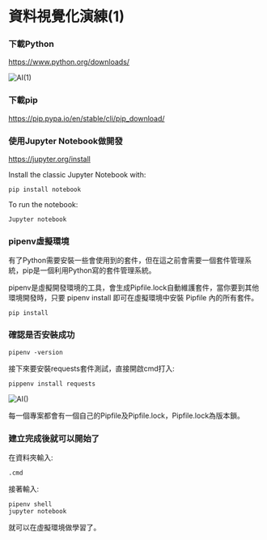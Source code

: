 # 資料視覺化演練(1)

### 下載Python

https://www.python.org/downloads/

![AI(1)](C:\Users\Tommy\Downloads\AI(1).png)

### 下載pip

https://pip.pypa.io/en/stable/cli/pip_download/

### 使用Jupyter Notebook做開發

https://jupyter.org/install

Install the classic Jupyter Notebook with:

```
pip install notebook
```

To run the notebook:

```
Jupyter notebook
```

### pipenv虛擬環境

有了Python需要安裝一些會使用到的套件，但在這之前會需要一個套件管理系統，pip是一個利用Python寫的套件管理系統。

pipenv是虛擬開發環境的工具，會生成Pipfile.lock自動維護套件，當你要到其他環境開發時，只要 pipenv install 即可在虛擬環境中安裝 Pipfile 內的所有套件。

```
pip install 
```

### 確認是否安裝成功

```
pipenv -version
```

接下來要安裝requests套件測試，直接開啟cmd打入:

```
pippenv install requests
```

![AI()](C:\Users\Tommy\Downloads\AI().png)

每一個專案都會有一個自己的Pipfile及Pipfile.lock，Pipfile.lock為版本鎖。

### 建立完成後就可以開始了

在資料夾輸入:

```
.cmd
```

接著輸入:

```
pipenv shell
jupyter notebook
```

就可以在虛擬環境做學習了。

